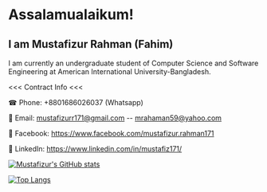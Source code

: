 # Assalamualaikum! 

## I am Mustafizur Rahman (Fahim)

I am currently an undergraduate student of Computer Science and Software Engineering at American International University-Bangladesh.

<<< Contract Info <<<

☎ Phone: +8801686026037 (Whatsapp)

📨 Email: mustafizurr171@gmail.com -- mrahaman59@yahoo.com

📲 Facebook: https://www.facebook.com/mustafizur.rahman171

📲 LinkedIn: https://www.linkedin.com/in/mustafiz171/

[![Mustafizur's GitHub stats](https://github-readme-stats.vercel.app/api?username=fahim59&show_icons=true&theme=onedark&count_private=true&findTotalCommits=true&hide=contribs)](https://github.com/fahim59/github-readme-stats)

[![Top Langs](https://github-readme-stats.vercel.app/api/top-langs/?username=fahim59&show_icons=true&theme=onedark&count_private=true&layout=compact)](https://github.com/fahim59/github-readme-stats)

